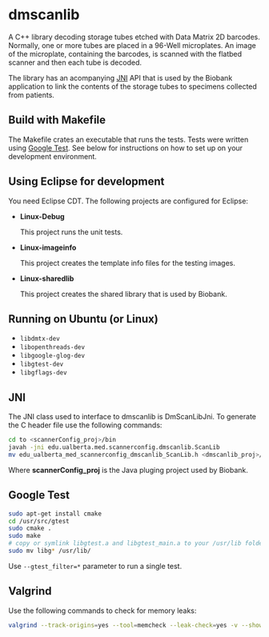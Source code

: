 # dmscanlib

A C++ library decoding storage tubes etched with Data Matrix 2D barcodes. Normally, one or more
tubes are placed in a 96-Well microplates. An image of the microplate, containing the barcodes, 
is scanned with the flatbed scanner and then each tube is decoded. 

The library has an acompanying [JNI](http://en.wikipedia.org/wiki/Java_Native_Interface) API that 
is used by the Biobank application to link the contents of the storage tubes to specimens collected
from patients.

## Build with Makefile

The Makefile crates an executable that runs the tests. Tests were written using 
[Google Test](https://code.google.com/p/googletest/). See below for instructions on how to set up 
on your development environment. 

## Using Eclipse for development

You need Eclipse CDT. The following projects are configured for Eclipse:

* **Linux-Debug**

    This project runs the unit tests.
    
* **Linux-imageinfo**
    
    This project creates the template info files for the testing images.

* **Linux-sharedlib**
    
    This project creates the shared library that is used by Biobank.

## Running on Ubuntu (or Linux)

  - `libdmtx-dev`
  - `libopenthreads-dev`
  - `libgoogle-glog-dev`
  - `libgtest-dev`
  - `libgflags-dev`

## JNI

The JNI class used to interface to dmscanlib is DmScanLibJni. To generate 
the C header file use the following commands:

```bash
cd to <scannerConfig_proj>/bin
javah -jni edu.ualberta.med.scannerconfig.dmscanlib.ScanLib
mv edu_ualberta_med_scannerconfig_dmscanlib_ScanLib.h <dmscanlib_proj>/src.
```   

Where **scannerConfig_proj** is the Java pluging project used by Biobank.
     
## Google Test

```bash
sudo apt-get install cmake 
cd /usr/src/gtest
sudo cmake .
sudo make
# copy or symlink libgtest.a and libgtest_main.a to your /usr/lib folder
sudo mv libg* /usr/lib/
```

Use `--gtest_filter=*` parameter to run a single test.

## Valgrind

  Use the following commands to check for memory leaks:

```bash
valgrind --track-origins=yes --tool=memcheck --leak-check=yes -v --show-reachable=yes --num-callers=10 Linux-Debug/dmscanlib --gtest_filter=TestDmScanLib.decodeFromInfo
```
